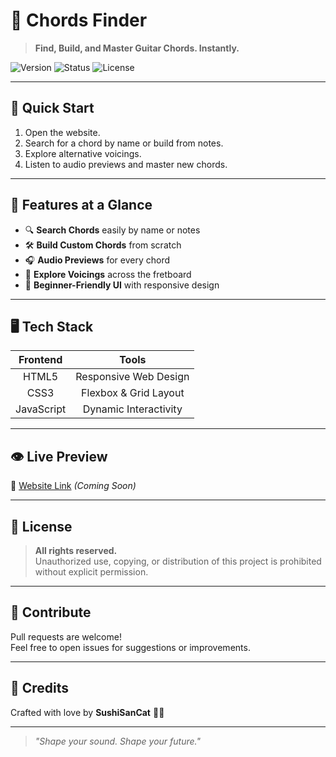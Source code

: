 # 🎸 Chords Finder

> **Find, Build, and Master Guitar Chords. Instantly.**

![Version](https://img.shields.io/badge/version-1.0-blue) 
![Status](https://img.shields.io/badge/status-active-brightgreen)
![License](https://img.shields.io/badge/license-All%20Rights%20Reserved-red)

---

## 🚀 Quick Start

1. Open the website.
2. Search for a chord by name or build from notes.
3. Explore alternative voicings.
4. Listen to audio previews and master new chords.

---

## 🌟 Features at a Glance

- 🔍 **Search Chords** easily by name or notes
- 🛠️ **Build Custom Chords** from scratch
- 🎧 **Audio Previews** for every chord
- 🔀 **Explore Voicings** across the fretboard
- 🧩 **Beginner-Friendly UI** with responsive design

---

## 🖥️ Tech Stack

| Frontend  | Tools        |
|:---------:|:------------:|
| HTML5     | Responsive Web Design |
| CSS3      | Flexbox & Grid Layout |
| JavaScript | Dynamic Interactivity |

---

## 👁️ Live Preview

🔗 [Website Link](#) *(Coming Soon)*

---

## 📜 License

> **All rights reserved.**  
> Unauthorized use, copying, or distribution of this project is prohibited without explicit permission.

---

## 🤝 Contribute

Pull requests are welcome!  
Feel free to open issues for suggestions or improvements.

---

## 🧠 Credits

Crafted with love by **SushiSanCat** 🐾✨

---

> _\"Shape your sound. Shape your future.\"_

